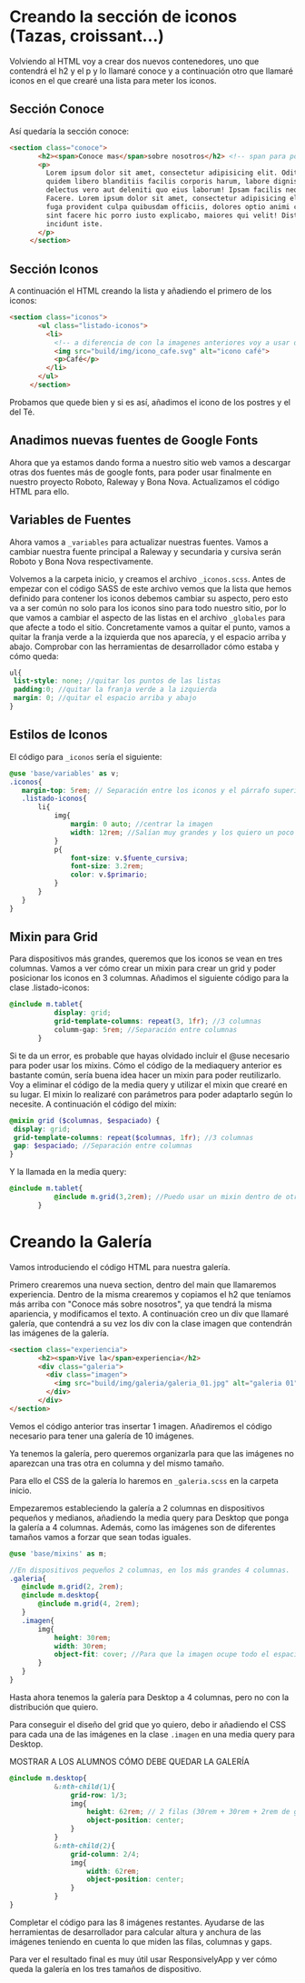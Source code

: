 # Creando la sección de iconos (Tazas, croissant…)

Volviendo al HTML voy a crear dos nuevos contenedores, uno que contendrá el h2 y el p y lo llamaré conoce y a continuación otro que llamaré iconos en el que crearé una lista para meter los iconos.

## Sección Conoce
Así quedaría la sección conoce:

```html
<section class="conoce">
       <h2><span>Conoce mas</span>sobre nosotros</h2> <!-- span para poner diferentes tamaños -->
       <p>
         Lorem ipsum dolor sit amet, consectetur adipisicing elit. Odit, quisquam
         quidem libero blanditiis facilis corporis harum, labore dignissimos
         delectus vero aut deleniti quo eius laborum! Ipsam facilis neque modi.
         Facere. Lorem ipsum dolor sit amet, consectetur adipisicing elit. Soluta
         fuga provident culpa quibusdam officiis, dolores optio animi corporis
         sint facere hic porro iusto explicabo, maiores qui velit! Distinctio,
         incidunt iste.
       </p>
     </section>
```

## Sección Iconos
A continuación el HTML creando la lista y añadiendo el primero de los iconos:

```html
<section class="iconos">
       <ul class="listado-iconos">
         <li>
           <!-- a diferencia de con la imagenes anteriores voy a usar direccionamiento absoluto -->
           <img src="build/img/icono_cafe.svg" alt="icono café">
           <p>Café</p>
         </li>
       </ul>
     </section>
```

Probamos que quede bien y si es así, añadimos el icono de los postres y el del Té.

## Anadimos nuevas fuentes de Google Fonts

Ahora que ya estamos dando forma a nuestro sitio web vamos a descargar otras dos fuentes más de google fonts, para poder usar finalmente en nuestro proyecto Roboto, Raleway y Bona Nova. Actualizamos el código HTML para ello.


## Variables de Fuentes
Ahora vamos a `_variables` para actualizar nuestras fuentes. 
Vamos a cambiar nuestra fuente principal a Raleway y secundaria y cursiva serán Roboto y Bona Nova respectivamente.

Volvemos a la carpeta inicio, y creamos el archivo `_iconos.scss`.
Antes de empezar con el código SASS de este archivo vemos que la lista que hemos definido para contener los iconos debemos cambiar su aspecto, pero esto va a ser común no solo para los iconos sino para todo nuestro sitio, por lo que vamos a cambiar el aspecto de las listas en el archivo `_globales` para que afecte a todo el sitio.
Concretamente vamos a quitar el punto, vamos a quitar la franja verde a la izquierda que nos aparecía, y el espacio arriba y abajo.
Comprobar con las herramientas de desarrollador cómo estaba y cómo queda:

```scss
ul{
 list-style: none; //quitar los puntos de las listas
 padding:0; //quitar la franja verde a la izquierda
 margin: 0; //quitar el espacio arriba y abajo
}
```

## Estilos de Iconos
El código para `_iconos` sería el siguiente:

```scss
@use 'base/variables' as v;
.iconos{
   margin-top: 5rem; // Separación entre los iconos y el párrafo superior
   .listado-iconos{
       li{
           img{
               margin: 0 auto; //centrar la imagen
               width: 12rem; //Salían muy grandes y los quiero un poco mas pequeños
           }
           p{
               font-size: v.$fuente_cursiva;
               font-size: 3.2rem;
               color: v.$primario;
           }
       }
   }
}
```
## Mixin para Grid

Para dispositivos más grandes, queremos que los iconos se vean en tres columnas.
Vamos a ver cómo crear un mixin para crear un grid y poder posicionar los iconos en 3 columnas.
Añadimos el siguiente código para la clase .listado-iconos:

```scss
@include m.tablet{
           display: grid;
           grid-template-columns: repeat(3, 1fr); //3 columnas
           columm-gap: 5rem; //Separación entre columnas
       }
```
Si te da un error, es probable que hayas olvidado incluir el @use necesario para poder usar los mixins.
Cómo el código de la mediaquery anterior es bastante común, sería buena idea hacer un mixin para poder reutilizarlo.
Voy a eliminar el código de la media query y utilizar el mixin que crearé en su lugar.
El mixin lo realizaré con parámetros para poder adaptarlo según lo necesite.
A continuación el código del mixin:

```scss
@mixin grid ($columnas, $espaciado) {
 display: grid;
 grid-template-columns: repeat($columnas, 1fr); //3 columnas
 gap: $espaciado; //Separación entre columnas
}
```
Y la llamada en la media query:

```scss
@include m.tablet{
           @include m.grid(3,2rem); //Puedo usar un mixin dentro de otro mixin
       }
```
# Creando la Galería

Vamos introduciendo el código HTML para nuestra galería.

Primero crearemos una nueva section, dentro del main que llamaremos experiencia. Dentro de la misma crearemos y copiamos el h2 que teníamos más arriba con "Conoce más sobre nosotros", ya que tendrá la misma apariencia, y modificamos el texto. A continuación creo un div que llamaré galería, que contendrá a su vez los div con la clase imagen que contendrán las imágenes de la galería. 

```html
<section class="experiencia">
       <h2><span>Vive la</span>experiencia</h2>
       <div class="galeria">
         <div class="imagen">
           <img src="build/img/galeria/galeria_01.jpg" alt="galeria 01" />
         </div>
       </div>
</section>
```

Vemos el código anterior tras insertar 1 imagen. Añadiremos el código necesario para tener una galería de 10 imágenes. 

Ya tenemos la galería, pero queremos organizarla para que las imágenes no aparezcan una tras otra en columna y del mismo tamaño.

Para ello el CSS de la galería lo haremos en `_galeria.scss` en la carpeta inicio.

Empezaremos estableciendo la galería a 2 columnas en dispositivos pequeños y medianos, añadiendo la media query para Desktop que ponga la galería a 4 columnas. Además, como las imágenes son de diferentes tamaños vamos a forzar que sean todas iguales.

```scss
@use 'base/mixins' as m;

//En dispositivos pequeños 2 columnas, en los más grandes 4 columnas.
.galeria{
   @include m.grid(2, 2rem);
   @include m.desktop{
       @include m.grid(4, 2rem);
   }
   .imagen{
       img{
           height: 30rem;
           width: 30rem;
           object-fit: cover; //Para que la imagen ocupe todo el espacio del contenedor sin deformarse.
       }
   }
}
```

Hasta ahora tenemos la galería para Desktop a 4 columnas, pero no con la distribución que quiero. 

Para conseguir el diseño del grid que yo quiero, debo ir añadiendo el CSS para cada una de las imágenes en la clase `.imagen` en una media query para Desktop.

MOSTRAR A LOS ALUMNOS CÓMO DEBE QUEDAR LA GALERÍA

```scss
@include m.desktop{
           &:nth-child(1){
               grid-row: 1/3;
               img{
                   height: 62rem; // 2 filas (30rem + 30rem + 2rem de gap)
                   object-position: center;
               }
           }
           &:nth-child(2){
               grid-column: 2/4;
               img{
                   width: 62rem;
                   object-position: center;
               }
           }
}
```

Completar el código para las 8 imágenes restantes. Ayudarse de las herramientas de desarrollador para calcular altura y anchura de las imágenes teniendo en cuenta lo que miden las filas, columnas y gaps.

Para ver el resultado final es muy útil usar ResponsivelyApp y ver cómo queda la galería en los tres tamaños de dispositivo.